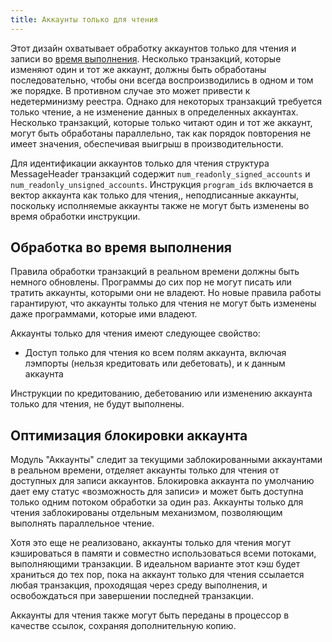 ```yaml
---
title: Аккаунты только для чтения
---
```


Этот дизайн охватывает обработку аккаунтов только для чтения и записи во [время выполнения](../validator/runtime.md). Несколько транзакций, которые изменяют один и тот же аккаунт, должны быть обработаны последовательно, чтобы они всегда воспроизводились в одном и том же порядке. В противном случае это может привести к недетерминизму реестра. Однако для некоторых транзакций требуется только чтение, а не изменение данных в определенных аккаунтах. Несколько транзакций, которые только читают один и тот же аккаунт, могут быть обработаны параллельно, так как порядок повторения не имеет значения, обеспечивая выигрыш в производительности.

Для идентификации аккаунтов только для чтения структура MessageHeader транзакций содержит `num_readonly_signed_accounts` и `num_readonly_unsigned_accounts`. Инструкция `program_ids` включается в вектор аккаунта как только для чтения,, неподписанные аккаунты, поскольку исполняемые аккаунты также не могут быть изменены во время обработки инструкции.

## Обработка во время выполнения

Правила обработки транзакций в реальном времени должны быть немного обновлены. Программы до сих пор не могут писать или тратить аккаунты, которыми они не владеют. Но новые правила работы гарантируют, что аккаунты только для чтения не могут быть изменены даже программами, которые ими владеют.

Аккаунты только для чтения имеют следующее свойство:

- Доступ только для чтения ко всем полям аккаунта, включая лэмпорты (нельзя кредитовать или дебетовать), и к данным аккаунта

Инструкции по кредитованию, дебетованию или изменению аккаунта только для чтения, не будут выполнены.

## Оптимизация блокировки аккаунта

Модуль "Аккаунты" следит за текущими заблокированными аккаунтами в реальном времени, отделяет аккаунты только для чтения от доступных для записи аккаунтов. Блокировка аккаунта по умолчанию дает ему статус «возможность для записи» и может быть доступна только одним потоком обработки за один раз. Аккаунты только для чтения заблокированы отдельным механизмом, позволяющим выполнять параллельное чтение.

Хотя это еще не реализовано, аккаунты только для чтения могут кэшироваться в памяти и совместно использоваться всеми потоками, выполняющими транзакции. В идеальном варианте этот кэш будет храниться до тех пор, пока на аккаунт только для чтения ссылается любая транзакция, проходящая через среду выполнения, и освобождаться при завершении последней транзакции.

Аккаунты для чтения также могут быть переданы в процессор в качестве ссылок, сохраняя дополнительную копию.

